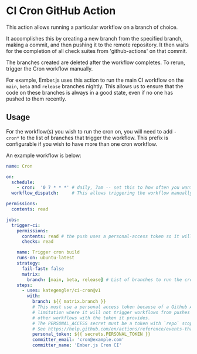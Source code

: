 # CI Cron GitHub Action

This action allows running a particular workflow on a branch of choice.

It accomplishes this by creating a new branch from the specified branch, making
a commit, and then pushing it to the remote repository. It then waits for the 
completion of all check suites from 'github-actions' on that commit. 

The branches created are deleted after the workflow completes. To rerun, trigger
the Cron workflow manually.

For example, Ember.js uses this action to run the main CI workflow on the
`main`, `beta` and `release` branches nightly. This allows us to ensure that the
code on these branches is always in a good state, even if no one has pushed to them recently.

## Usage

For the workflow(s) you wish to run the cron on, you will need to add `- cron*`
to the list of branches that trigger the workflow. This prefix is configurable if you wish
to have more than one cron workflow. 

An example workflow is below: 

```yaml
name: Cron

on:
  schedule:
    - cron:  '0 7 * * *' # daily, 7am -- set this to how often you want to run your cron
  workflow_dispatch:     # This allows triggering the workflow manually

permissions:
  contents: read

jobs:
  trigger-ci:
    permissions:
      contents: read # the push uses a personal-access token so it will trigger workflows, so this permission is read-only
      checks: read

    name: Trigger cron build
    runs-on: ubuntu-latest
    strategy:
      fail-fast: false
      matrix:
        branch: [main, beta, release] # List of branches to run the cron on
    steps:
      - uses: kategengler/ci-cron@v1
        with:
          branch: ${{ matrix.branch }}
          # This must use a personal access token because of a Github Actions
          # limitation where it will not trigger workflows from pushes from
          # other workflows with the token it provides.
          # The PERSONAL_ACCESS secret must be a token with `repo` scope.
          # See https://help.github.com/en/actions/reference/events-that-trigger-workflows#triggering-new-workflows-using-a-personal-access-token
          personal_token: ${{ secrets.PERSONAL_TOKEN }}
          committer_email: 'cron@example.com'
          committer_name: 'Ember.js Cron CI'
```
